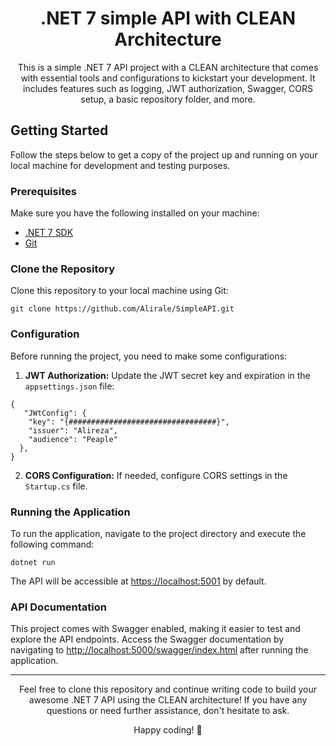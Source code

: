<!-- Project Name - .NET 7 API with CLEAN Architecture -->
<h1 align="center">.NET 7 simple API with CLEAN Architecture</h1>

<p align="center">
  This is a simple .NET 7 API project with a CLEAN architecture that comes with essential tools and configurations to kickstart your development. It includes features such as logging, JWT authorization, Swagger, CORS setup, a basic repository folder, and more.
</p>

<!-- Getting Started -->
<h2>Getting Started</h2>

<p>Follow the steps below to get a copy of the project up and running on your local machine for development and testing purposes.</p>

<h3>Prerequisites</h3>

<p>Make sure you have the following installed on your machine:</p>

<ul>
  <li><a href="https://dotnet.microsoft.com/download/dotnet/7.0">.NET 7 SDK</a></li>
  <li><a href="https://git-scm.com/">Git</a></li>
</ul>

<h3>Clone the Repository</h3>

<p>Clone this repository to your local machine using Git:</p>

<pre><code>git clone https://github.com/Alirale/SimpleAPI.git</code></pre>

<h3>Configuration</h3>

<p>Before running the project, you need to make some configurations:</p>

<ol>
  <li><strong>JWT Authorization:</strong> Update the JWT secret key and expiration in the <code>appsettings.json</code> file:</li>
</ol>

<pre><code>{
   "JWtConfig": {
    "key": "{#################################}",
    "issuer": "Alireza",
    "audience": "Peaple"
  },
}</code></pre>

<ol start="2">
  <li><strong>CORS Configuration:</strong> If needed, configure CORS settings in the <code>Startup.cs</code> file.</li>
</ol>

<h3>Running the Application</h3>

<p>To run the application, navigate to the project directory and execute the following command:</p>

<pre><code>dotnet run</code></pre>

<p>The API will be accessible at <a href="https://localhost:5001">https://localhost:5001</a> by default.</p>


<h3>API Documentation</h3>

<p>This project comes with Swagger enabled, making it easier to test and explore the API endpoints. Access the Swagger documentation by navigating to <a href="[https://localhost:5001/swagger](http://localhost:5000/swagger/index.html)">http://localhost:5000/swagger/index.html</a> after running the application.</p>

</code></pre>


<hr>

<p align="center">Feel free to clone this repository and continue writing code to build your awesome .NET 7 API using the CLEAN architecture! If you have any questions or need further assistance, don't hesitate to ask.</p>

<p align="center">Happy coding! 🚀</p>
